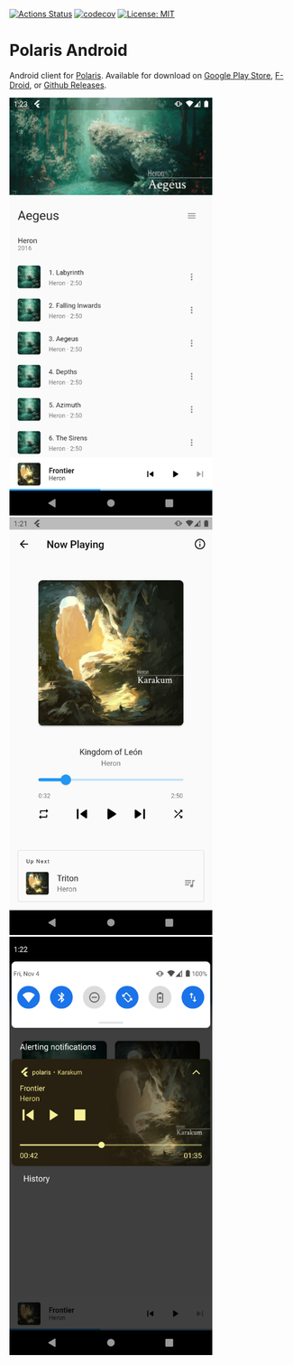 [![Actions Status](https://github.com/agersant/polaris-android/workflows/Build/badge.svg)](https://github.com/agersant/polaris-android/actions)
[![codecov](https://codecov.io/gh/agersant/polaris-android/graph/badge.svg?token=mQT0pHTfha)](https://codecov.io/gh/agersant/polaris-android)
[![License: MIT](https://img.shields.io/badge/License-MIT-blue.svg)](LICENSE-MIT)


# Polaris Android

Android client for [Polaris](https://github.com/agersant/polaris). Available for download on [Google Play Store](https://play.google.com/store/apps/details?id=agersant.polaris), [F-Droid](https://f-droid.org/packages/agersant.polaris/), or [Github Releases](https://github.com/agersant/polaris-android/releases).

<img width="360" src="res/screenshot_album_view.png?raw=true"/>
<img width="360" src="res/screenshot_player.png?raw=true"/>
<img width="360" src="res/screenshot_notification.png?raw=true"/>
